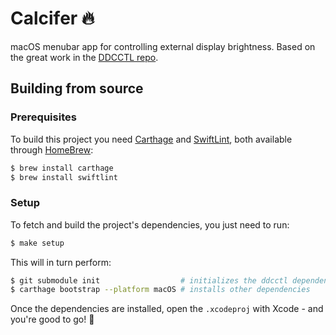 # Calcifer 🔥
macOS menubar app for controlling external display brightness. Based on the great work in the [DDCCTL repo](https://github.com/kfix/ddcctl).

## Building from source

### Prerequisites
To build this project you need [Carthage](https://github.com/Carthage/Carthage) and [SwiftLint](https://github.com/realm/SwiftLint), both available through [HomeBrew](https://brew.sh):

```bash
$ brew install carthage
$ brew install swiftlint
```

### Setup
To fetch and build the project's dependencies, you just need to run:
```bash
$ make setup
```

This will in turn perform:

```bash
$ git submodule init                  # initializes the ddcctl dependency
$ carthage bootstrap --platform macOS # installs other dependencies
```

Once the dependencies are installed, open the `.xcodeproj` with Xcode - and you're good to go! 🙂

